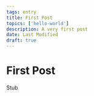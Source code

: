 ```yaml
---
tags: entry
title: First Post
topics: ['hello-world']
description: A very first post
date: Last Modified
draft: true
---
```

# First Post 
Stub
